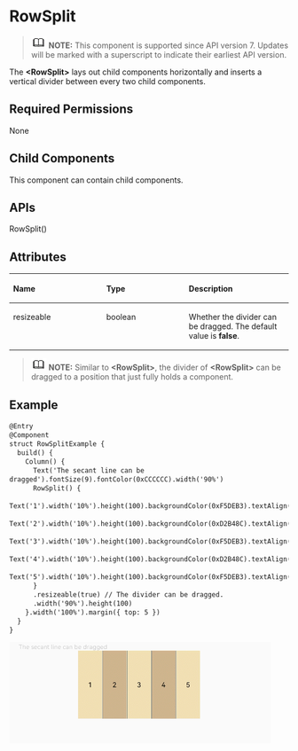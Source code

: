 # RowSplit<a name="EN-US_TOPIC_0000001193075100"></a>

>![](../../public_sys-resources/icon-note.gif) **NOTE:** 
>This component is supported since API version 7. Updates will be marked with a superscript to indicate their earliest API version.

The  **<RowSplit\>**  lays out child components horizontally and inserts a vertical divider between every two child components.

## Required Permissions<a name="section53281531154915"></a>

None

## Child Components<a name="section5989144051714"></a>

This component can contain child components.

## APIs<a name="section1643325819470"></a>

RowSplit\(\)

## Attributes<a name="section945991855410"></a>

<a name="table252174055416"></a>
<table><thead align="left"><tr id="row353940135411"><th class="cellrowborder" valign="top" width="33.33333333333333%" id="mcps1.1.4.1.1"><p id="p175318403545"><a name="p175318403545"></a><a name="p175318403545"></a>Name</p>
</th>
<th class="cellrowborder" valign="top" width="29.532953295329534%" id="mcps1.1.4.1.2"><p id="p453194014548"><a name="p453194014548"></a><a name="p453194014548"></a>Type</p>
</th>
<th class="cellrowborder" valign="top" width="37.13371337133714%" id="mcps1.1.4.1.3"><p id="p19531240145412"><a name="p19531240145412"></a><a name="p19531240145412"></a>Description</p>
</th>
</tr>
</thead>
<tbody><tr id="row125384035411"><td class="cellrowborder" valign="top" width="33.33333333333333%" headers="mcps1.1.4.1.1 "><p id="p1753134065413"><a name="p1753134065413"></a><a name="p1753134065413"></a>resizeable</p>
</td>
<td class="cellrowborder" valign="top" width="29.532953295329534%" headers="mcps1.1.4.1.2 "><p id="p85364012541"><a name="p85364012541"></a><a name="p85364012541"></a>boolean</p>
</td>
<td class="cellrowborder" valign="top" width="37.13371337133714%" headers="mcps1.1.4.1.3 "><p id="p85314400547"><a name="p85314400547"></a><a name="p85314400547"></a>Whether the divider can be dragged. The default value is <strong id="b224464612187"><a name="b224464612187"></a><a name="b224464612187"></a>false</strong>.</p>
</td>
</tr>
</tbody>
</table>

>![](../../public_sys-resources/icon-note.gif) **NOTE:** 
>Similar to  **<RowSplit\>**, the divider of  **<RowSplit\>**  can be dragged to a position that just fully holds a component.

## Example<a name="section1078035104913"></a>

```
@Entry
@Component
struct RowSplitExample {
  build() {
    Column() {
      Text('The secant line can be dragged').fontSize(9).fontColor(0xCCCCCC).width('90%')
      RowSplit() {
        Text('1').width('10%').height(100).backgroundColor(0xF5DEB3).textAlign(TextAlign.Center)
        Text('2').width('10%').height(100).backgroundColor(0xD2B48C).textAlign(TextAlign.Center)
        Text('3').width('10%').height(100).backgroundColor(0xF5DEB3).textAlign(TextAlign.Center)
        Text('4').width('10%').height(100).backgroundColor(0xD2B48C).textAlign(TextAlign.Center)
        Text('5').width('10%').height(100).backgroundColor(0xF5DEB3).textAlign(TextAlign.Center)
      }
      .resizeable(true) // The divider can be dragged.
      .width('90%').height(100)
    }.width('100%').margin({ top: 5 })
  }
}
```

![](figures/rowsplit.gif)


